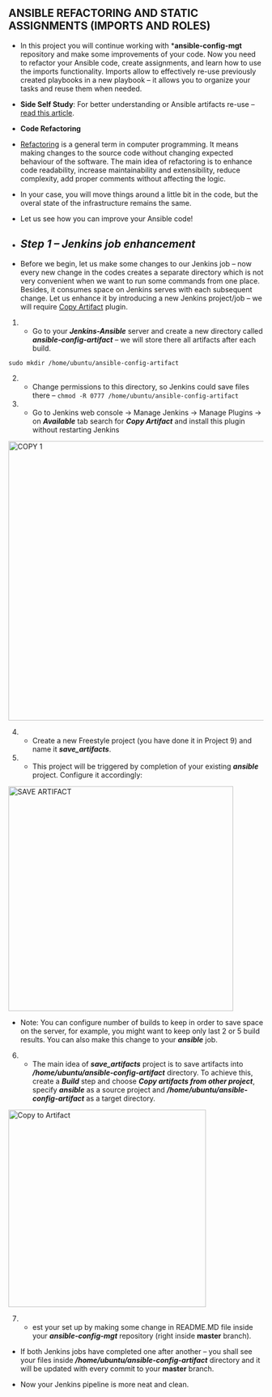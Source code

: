 ## ANSIBLE REFACTORING AND STATIC ASSIGNMENTS (IMPORTS AND ROLES)

- In this project you will continue working with ***ansible-config-mgt** repository and make some improvements of your code. Now you need to refactor your Ansible code, create assignments, and learn how to use the imports functionality. Imports allow to effectively re-use previously created playbooks in a new playbook – it allows you to organize your tasks and reuse them when needed.

- **Side Self Study**: For better understanding or Ansible artifacts re-use – [read this article](https://docs.ansible.com/ansible/latest/playbook_guide/playbooks_reuse.html).

- **Code Refactoring** 

- [Refactoring](https://en.wikipedia.org/wiki/Code_refactoring) is a general term in computer programming. It means making changes to the source code without changing expected behaviour of the software. The main idea of refactoring is to enhance code readability, increase maintainability and extensibility, reduce complexity, add proper comments without affecting the logic.

- In your case, you will move things around a little bit in the code, but the overal state of the infrastructure remains the same.

- Let us see how you can improve your Ansible code!

- ## ***Step 1 – Jenkins job enhancement***

- Before we begin, let us make some changes to our Jenkins job – now every new change in the codes creates a separate directory which is not very convenient when we want to run some commands from one place. Besides, it consumes space on Jenkins serves with each subsequent change. Let us enhance it by introducing a new Jenkins project/job – we will require [Copy Artifact](https://plugins.jenkins.io/copyartifact/) plugin.

1. - Go to your ***Jenkins-Ansible*** server and create a new directory called ***ansible-config-artifact*** – we will store there all artifacts after each build.

`sudo mkdir /home/ubuntu/ansible-config-artifact`

2. - Change permissions to this directory, so Jenkins could save files there – `chmod -R 0777 /home/ubuntu/ansible-config-artifact`

3. - Go to Jenkins web console -> Manage Jenkins -> Manage Plugins -> on ***Available*** tab search for ***Copy Artifact*** and install this plugin without restarting Jenkins

<img width="552" alt="COPY 1" src="https://github.com/eyolegoo/PROJECT-12/assets/115954100/f9277a46-8eb5-4f75-93aa-a6d1f72efa87">

4. - Create a new Freestyle project (you have done it in Project 9) and name it ***save_artifacts***.

5. - This project will be triggered by completion of your existing ***ansible*** project. Configure it accordingly:

<img width="444" alt="SAVE ARTIFACT" src="https://github.com/eyolegoo/PROJECT-12/assets/115954100/477340f0-3477-47f2-96e5-39848b8c8397">

- Note: You can configure number of builds to keep in order to save space on the server, for example, you might want to keep only last 2 or 5 build results. You can also make this change to your ***ansible*** job.

6. - The main idea of ***save_artifacts*** project is to save artifacts into ***/home/ubuntu/ansible-config-artifact*** directory. To achieve this, create a ***Build*** step and choose ***Copy artifacts from other project***, specify ***ansible*** as a source project and ***/home/ubuntu/ansible-config-artifact*** as a target directory.

<img width="390" alt="Copy to Artifact" src="https://github.com/eyolegoo/PROJECT-12/assets/115954100/4060c7aa-7be6-4689-9ce6-2ab38d163009">

7. - est your set up by making some change in README.MD file inside your ***ansible-config-mgt*** repository (right inside **master** branch).

- If both Jenkins jobs have completed one after another – you shall see your files inside ***/home/ubuntu/ansible-config-artifact*** directory and it will be updated with every commit to your **master** branch.

- Now your Jenkins pipeline is more neat and clean.
